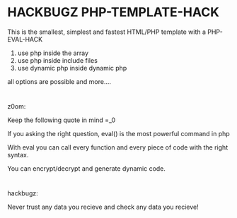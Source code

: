 # HACKBUGZ PHP-TEMPLATE-HACK

This is the smallest, simplest and fastest HTML/PHP template with a PHP-EVAL-HACK

1. use php inside the array
2. use php inside include files
3. use dynamic php inside dynamic php

all options are possible and more....

#

z0om:

Keep the following quote in mind =_0

If you asking the right question, eval() is the most powerful command in php

With eval<?hack?> you can call every function and every piece of code with the right syntax.

You can encrypt/decrypt and generate dynamic code.

#

hackbugz:

Never trust any data you recieve and check any data you recieve!
